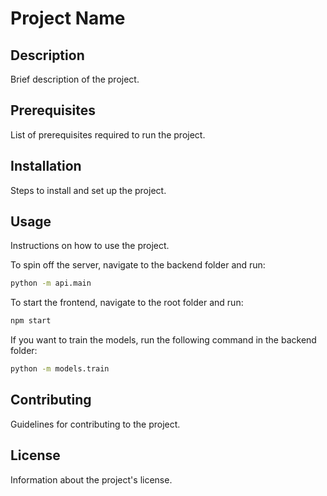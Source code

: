 # Project Name

## Description

Brief description of the project.

## Prerequisites

List of prerequisites required to run the project.

## Installation

Steps to install and set up the project.

## Usage

Instructions on how to use the project.

To spin off the server, navigate to the backend folder and run:

```bash
python -m api.main
```

To start the frontend, navigate to the root folder and run:

```bash
npm start
```

If you want to train the models, run the following command in the backend folder:

```bash
python -m models.train
```

## Contributing

Guidelines for contributing to the project.

## License

Information about the project's license.